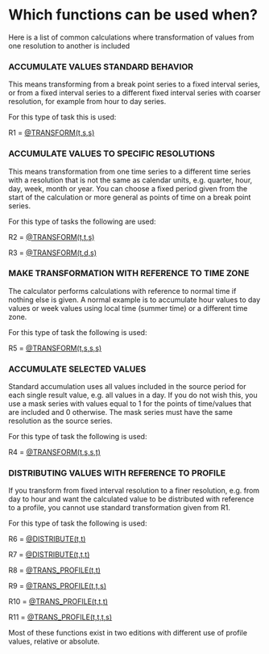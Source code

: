 # Which functions can be used when?

Here is a list of common calculations where transformation of values from one resolution to another is included

### ACCUMULATE VALUES STANDARD BEHAVIOR

This means transforming from a break point series to a fixed interval series, or from a fixed interval series to a different fixed interval series with coarser resolution, for example from hour to day series.

For this type of task this is used:

R1 = [@TRANSFORM(t,s,s)](../functions/transform.md#r1)

### ACCUMULATE VALUES TO SPECIFIC RESOLUTIONS

This means transformation from one time series to a different time series with a resolution that is not the same as calendar units, e.g. quarter, hour, day, week, month or year. You can choose a fixed period given from the start of the calculation or more general as points of time on a break point series.

For this type of tasks the following are used:

R2 = [@TRANSFORM(t,t,s)](../functions/transform.md#r2)


R3 = [@TRANSFORM(t,d,s)](../functions/transform.md#r3)

### MAKE TRANSFORMATION WITH REFERENCE TO TIME ZONE

The calculator performs calculations with reference to normal time if nothing else is given. A normal example is to accumulate hour values to day values or week values using local time (summer time) or a different time zone.

For this type of task the following is used:

R5 = [@TRANSFORM(t,s,s,s)](../functions/transform.md#r5)

### ACCUMULATE SELECTED VALUES

Standard accumulation uses all values included in the source period for each single result value, e.g. all values in a day. If you do not wish this, you use a mask series with values equal to 1 for the points of time/values that are included and 0 otherwise. The mask series must have the same resolution as the source series.

For this type of task the following is used:

R4 = [@TRANSFORM(t,s,s,t)](../functions/transform.md#r4)

### DISTRIBUTING VALUES WITH REFERENCE TO PROFILE

If you transform from fixed interval resolution to a finer resolution, e.g. from day to hour and want the calculated value to be distributed with reference to a profile, you cannot use standard transformation given from R1.

For this type of task the following is used:

R6 = [@DISTRIBUTE(t,t)](../functions/distribute.md#r6)

R7 = [@DISTRIBUTE(t,t,t)](../functions/distribute.md#r7)

R8 = [@TRANS_PROFILE(t,t)](../functions/trans_profile.md#r8)

R9 = [@TRANS_PROFILE(t,t,s)](../functions/trans_profile.md#r9)

R10 = [@TRANS_PROFILE(t,t,t)](../functions/trans_profile.md#r10)

R11 = [@TRANS_PROFILE(t,t,t,s)](../functions/trans_profile.md#r11)

Most of these functions exist in two editions with different use of profile values, relative or absolute.
